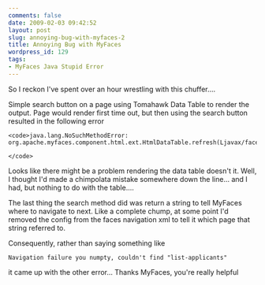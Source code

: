 ```yaml
---
comments: false
date: 2009-02-03 09:42:52
layout: post
slug: annoying-bug-with-myfaces-2
title: Annoying Bug with MyFaces
wordpress_id: 129
tags:
- MyFaces Java Stupid Error
---
```


So I reckon I've spent over an hour wrestling with this chuffer....

Simple search button on a page using Tomahawk Data Table to render the output. Page would render first time out, but then using the search button resulted in the following error

    
    <code>java.lang.NoSuchMethodError: org.apache.myfaces.component.html.ext.HtmlDataTable.refresh(Ljavax/faces/context/FacesContext;)
    
    </code>


Looks like there might be a problem rendering the data table doesn't it. Well, I thought I'd made a chimpolata mistake somewhere down the line... and I had, but nothing to do with the table....

The last thing the search method did was return a string to tell MyFaces where to navigate to next. Like a complete chump, at some point I'd removed the config from the faces navigation xml to tell it which page that string referred to.

Consequently, rather than saying something like

    
    Navigation failure you numpty, couldn't find "list-applicants"


it came up with the other error... Thanks MyFaces, you're really helpful







